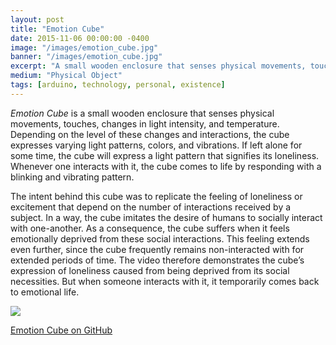 ```yaml
---
layout: post
title: "Emotion Cube"
date: 2015-11-06 00:00:00 -0400
image: "/images/emotion_cube.jpg"
banner: "/images/emotion_cube.jpg"
excerpt: "A small wooden enclosure that senses physical movements, touches, changes in light intensity, and temperature. An Arduino inside controls the output of its emotion."
medium: "Physical Object"
tags: [arduino, technology, personal, existence]
---
```


_Emotion Cube_ is a small wooden enclosure that senses physical movements, touches, changes in light intensity, and temperature. Depending on the level of these changes and interactions, the cube expresses varying light patterns, colors, and vibrations. If left alone for some time, the cube will express a light pattern that signifies its loneliness. Whenever one interacts with it, the cube comes to life by responding with a blinking and vibrating pattern.

The intent behind this cube was to replicate the feeling of loneliness or excitement that depend on the number of interactions received by a subject. In a way, the cube imitates the desire of humans to socially interact with one-another. As a consequence, the cube suffers when it feels emotionally deprived from these social interactions. This feeling extends even further, since the cube frequently remains non-interacted with for extended periods of time. The video therefore demonstrates the cube’s expression of loneliness caused from being deprived from its social necessities. But when someone interacts with it, it temporarily comes back to emotional life.

![](https://vimeo.com/144803164)

[Emotion Cube on GitHub](https://gist.github.com/mbrav/875aec5f8ded109240a5f900c5b3f0cb)
